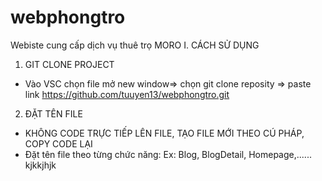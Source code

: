 # webphongtro
Webiste cung cấp dịch vụ thuê trọ MORO
I. CÁCH SỬ DỤNG 
1. GIT CLONE PROJECT 
- Vào VSC chọn file mở new window=> chọn git clone reposity => paste link 
https://github.com/tuuyen13/webphongtro.git
2. ĐẶT TÊN FILE 
- KHÔNG CODE TRỰC TIẾP LÊN FILE, TẠO FILE MỚI THEO CÚ PHÁP, COPY CODE LẠI 
- Đặt tên file theo từng chức năng: Ex: Blog, BlogDetail, Homepage,......
kjkkjhjk

